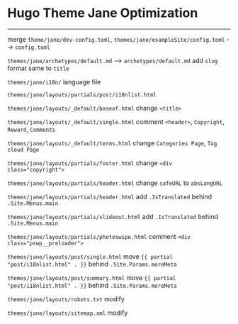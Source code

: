 # Hugo Theme Jane Optimization
---

merge `theme/jane/dev-config.toml`, `themes/jane/exampleSite/config.toml` --> `config.toml`

`themes/jane/archetypes/default.md` --> `archetypes/default.md`
add `slug` format same to `title`

`themes/jane/i18n/` language file

`themes/jane/layouts/partials/post/i18nlist.html`

`themes/jane/layouts/_default/baseof.html` change `<title>`

`themes/jane/layouts/_default/single.html` comment `<header>`, `Copyright`, `Reward`, `Comments`

`themes/jane/layouts/_default/terms.html` change `Categories Page`, `Tag cloud Page`

`themes/jane/layouts/partials/footer.html` change `<div class="copyright">`

`themes/jane/layouts/partials/header.html` change `safeURL` to `absLangURL`

`themes/jane/layouts/partials/header.html` add `.IsTranslated` behind `.Site.Menus.main`

`themes/jane/layouts/partials/slideout.html` add `.IsTranslated` behind `.Site.Menus.main`

`themes/jane/layouts/partials/photoswipe.html` comment `<div class="pswp__preloader">`

`themes/jane/layouts/post/single.html` move `{{ partial "post/i18nlist.html" . }}` behind `.Site.Params.moreMeta`

`themes/jane/layouts/post/summary.html` move `{{ partial "post/i18nlist.html" . }}` behind `.Site.Params.moreMeta`

`themes/jane/layouts/robots.txt` modify

`themes/jane/layouts/sitemap.xml` modify


<!-- End -->
